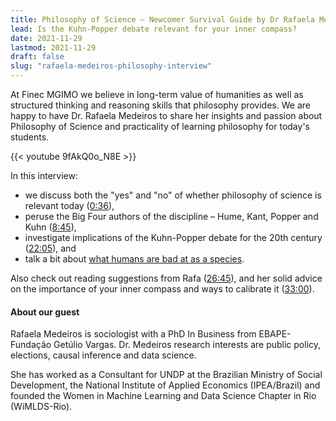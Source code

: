 ```yaml
---
title: Philosophy of Science – Newcomer Survival Guide by Dr Rafaela Medeiros
lead: Is the Kuhn-Popper debate relevant for your inner compass?
date: 2021-11-29
lastmod: 2021-11-29
draft: false
slug: "rafaela-medeiros-philosophy-interview"
---
```


At Finec MGIMO we believe in long-term value of humanities as well as structured thinking and reasoning skills that philosophy provides. We are happy to have Dr. Rafaela Medeiros to share her insights and passion about Philosophy of Science and practicality of learning philosophy for today's students.

{{< youtube 9fAkQ0o_N8E >}}

<p>

In this interview:

- we discuss both the "yes" and "no" of whether philosophy of science is relevant today
  ([0:36](https://www.youtube.com/watch?v=9fAkQ0o_N8E&t=186s)),
- peruse the Big Four authors of the discipline – Hume, Kant, Popper and Kuhn
  ([8:45](https://www.youtube.com/watch?v=9fAkQ0o_N8E&t=525s)),
- investigate implications of the Kuhn-Popper debate for the 20th century
  ([22:05](https://www.youtube.com/watch?v=9fAkQ0o_N8E&t=1325s)), and
- talk a bit about [what humans are bad at as a species](https://www.youtube.com/watch?v=9fAkQ0o_N8E&t=465s).

Also check out reading suggestions from Rafa
([26:45](https://www.youtube.com/watch?v=9fAkQ0o_N8E&t=1606s)),
and her solid advice on the importance of your inner compass and ways to calibrate it
([33:00](https://www.youtube.com/watch?v=9fAkQ0o_N8E&t=2080s)).

#### About our guest

Rafaela Medeiros is sociologist with a PhD In Business from EBAPE-Fundação Getúlio Vargas. Dr. Medeiros research interests are public policy, elections, causal inference and data science.

She has worked as a Consultant for UNDP at the Brazilian Ministry of Social Development, the National Institute of Applied Economics (IPEA/Brazil) and founded the Women in Machine Learning and Data Science Chapter in Rio (WiMLDS-Rio).
